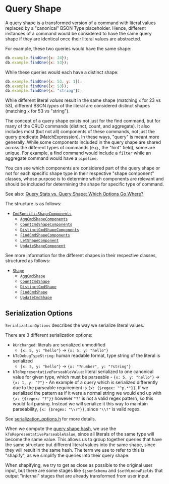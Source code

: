 # Query Shape

A query shape is a transformed version of a command with literal values replaced by a "canonical"
BSON Type placeholder. Hence, different instances of a command would be considered to have the same
query shape if they are identical once their literal values are abstracted.

For example, these two queries would have the same shape:

```js
db.example.findOne({x: 24});
db.example.findOne({x: 53});
```

While these queries would each have a distinct shape:

```js
db.example.findOne({x: 53, y: 1});
db.example.findOne({x: 53});
db.example.findOne({x: "string"});
```

While different literal _values_ result in the same shape (matching `x` for 23 vs 53), different
BSON _types_ of the literal are considered distinct shapes (matching `x` for 53 vs "string").

The concept of a query shape exists not just for the find command, but for many of the CRUD
commands (distinct, count, and aggregate). It also includes most (but not all) components of these
commands, not just the query predicate (MatchExpression). In these ways, "query" is meant more
generally. While some components included in the query shape are shared across the different types
of commands (e.g., the "hint" field), some are unique. For example, a find command would include a
`filter` while an aggregate command would have a `pipeline`.

You can see which components are considered part of the query shape or not for each specific shape
type in their respective "shape component" classes, whose purpose is to determine which components
are relevant and should be included for determining the shape for specific type of command.

See also: [Query Stats vs. Query Shape: Which Options Go Where?][query-stats-disambiguation]

The structure is as follows:

- [`CmdSpecificShapeComponents`](query_shape.h)
  - [`AggCmdShapeComponents`](agg_cmd_shape.h)
  - [`CountCmdShapeComponents`](count_cmd_shape.h)
  - [`DistinctCmdShapeComponents`](distinct_cmd_shape.h)
  - [`FindCmdShapeComponents`](find_cmd_shape.h)
  - [`LetShapeComponent`](let_shape_component.h)
  - [`UpdateShapeComponent`](update_cmd_shape.h)

See more information for the different shapes in their respective classes, structured as follows:

- [`Shape`](query_shape.h)
  - [`AggCmdShape`](agg_cmd_shape.h)
  - [`CountCmdShape`](count_cmd_shape.h)
  - [`DistinctCmdShape`](distinct_cmd_shape.h)
  - [`FindCmdShape`](find_cmd_shape.h)
  - [`UpdateCmdShape`](update_cmd_shape.h)

## Serialization Options

`SerializationOptions` describes the way we serialize literal values.

There are 3 different serialization options:

- `kUnchanged`: literals are serialized unmodified
  - `{x: 5, y: "hello"}` -> `{x: 5, y: "hello"}`
- `kToDebugTypeString`: human readable format, type string of the literal is serialized
  - `{x: 5, y: "hello"}` -> `{x: "?number", y: "?string"}`
- `kToRepresentativeParseableValue`: literal serialized to one canonical value for given type, which
  must be parseable - `{x: 5, y: "hello"}` -> `{x: 1, y: "?"}` - An example of a query which is serialized differently due to the parseable requirement is `{x:
{$regex: "^p.*"}}`. If we serialized the pattern as if it were a normal string we would end up
  with `{x: {$regex: "?"}}` however `"?"` is not a valid regex pattern, so this would fail
  parsing. Instead we will serialize it this way to maintain parseability, `{x: {$regex:
"\\?"}}`, since `"\\?"` is valid regex.

See [serialization_options.h](serialization_options.h) for more details.

When we compute the [query shape hash](query_shape.cpp#L99-107), we use the
`kToRepresentativeParseableValue`, since all literals of the same type will become the same value.
This allows us to group together queries that have the same structure but different literal values
into the same shape, since they will result in the same hash. The term we use to refer to this is
"shapify", as we simplify the queries into their query shape.

When shapifying, we try to get as close as possible to the original user input, but there are some
stages like `$jsonSchema` and `$setWindowFields` that output "internal" stages that are already
transformed from user input.

<!-- Links -->

[query-stats-disambiguation]: /src/mongo/db/query/README_query_shape_disambiguation#query-stats-vs-query-shape-which-options-go-where
